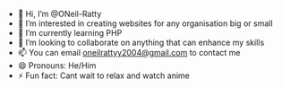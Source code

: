 - 👋 Hi, I’m @ONeil-Ratty
- 👀 I’m interested in creating websites for any organisation big or small
- 🌱 I’m currently learning PHP 
- 💞️ I’m looking to collaborate on anything that can enhance my skills
- 📫 You can email oneilrattyy2004@gmail.com to contact me
- 😄 Pronouns: He/Him
- ⚡ Fun fact: Cant wait to relax and watch anime

<!---
ONeil-Ratty/ONeil-Ratty is a ✨ special ✨ repository because its `README.md` (this file) appears on your GitHub profile.
You can click the Preview link to take a look at your changes.
--->

